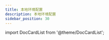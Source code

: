 ```yaml
---
title: 本地环境配置
description: 本地环境配置
sidebar_position: 30
---
```


import DocCardList from '@theme/DocCardList';

<DocCardList />

<!-- * [执行器的安装、配置和管理](actuator.md)

* [Python环境配置](python.md)

* [Matlab环境配置](matlab.md) -->
